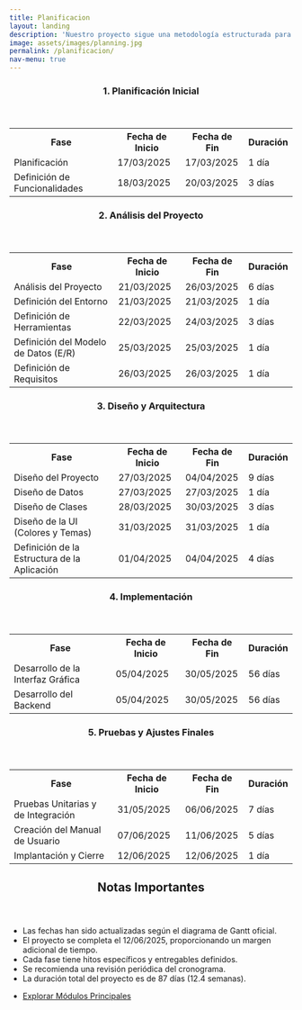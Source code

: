 ```yaml
---
title: Planificacion
layout: landing
description: 'Nuestro proyecto sigue una metodología estructurada para garantizar un desarrollo eficiente y de alta calidad.'
image: assets/images/planning.jpg
permalink: /planificacion/
nav-menu: true
---
```


<!-- Main -->
<div id="main">

<!-- Fases del Proyecto -->
<section id="fases" class="spotlights">
    <section>
        <div class="content">
            <div class="inner">
                <header class="major">
                    <h3>1. Planificación Inicial</h3>
                </header>
                <table>
                    <tr><th>Fase</th><th>Fecha de Inicio</th><th>Fecha de Fin</th><th>Duración</th></tr>
                    <tr><td>Planificación</td><td>17/03/2025</td><td>17/03/2025</td><td>1 día</td></tr>
                    <tr><td>Definición de Funcionalidades</td><td>18/03/2025</td><td>20/03/2025</td><td>3 días</td></tr>
                </table>
            </div>
        </div>
    </section>
    <section>
        <div class="content">
            <div class="inner">
                <header class="major">
                    <h3>2. Análisis del Proyecto</h3>
                </header>
                <table>
                    <tr><th>Fase</th><th>Fecha de Inicio</th><th>Fecha de Fin</th><th>Duración</th></tr>
                    <tr><td>Análisis del Proyecto</td><td>21/03/2025</td><td>26/03/2025</td><td>6 días</td></tr>
                    <tr><td>Definición del Entorno</td><td>21/03/2025</td><td>21/03/2025</td><td>1 día</td></tr>
                    <tr><td>Definición de Herramientas</td><td>22/03/2025</td><td>24/03/2025</td><td>3 días</td></tr>
                    <tr><td>Definición del Modelo de Datos (E/R)</td><td>25/03/2025</td><td>25/03/2025</td><td>1 día</td></tr>
                    <tr><td>Definición de Requisitos</td><td>26/03/2025</td><td>26/03/2025</td><td>1 día</td></tr>
                </table>
            </div>
        </div>
    </section>
    <section>
        <div class="content">
            <div class="inner">
                <header class="major">
                    <h3>3. Diseño y Arquitectura</h3>
                </header>
                <table>
                    <tr><th>Fase</th><th>Fecha de Inicio</th><th>Fecha de Fin</th><th>Duración</th></tr>
                    <tr><td>Diseño del Proyecto</td><td>27/03/2025</td><td>04/04/2025</td><td>9 días</td></tr>
                    <tr><td>Diseño de Datos</td><td>27/03/2025</td><td>27/03/2025</td><td>1 día</td></tr>
                    <tr><td>Diseño de Clases</td><td>28/03/2025</td><td>30/03/2025</td><td>3 días</td></tr>
                    <tr><td>Diseño de la UI (Colores y Temas)</td><td>31/03/2025</td><td>31/03/2025</td><td>1 día</td></tr>
                    <tr><td>Definición de la Estructura de la Aplicación</td><td>01/04/2025</td><td>04/04/2025</td><td>4 días</td></tr>
                </table>
            </div>
        </div>
    </section>
    <section>
        <div class="content">
            <div class="inner">
                <header class="major">
                    <h3>4. Implementación</h3>
                </header>
                <table>
                    <tr><th>Fase</th><th>Fecha de Inicio</th><th>Fecha de Fin</th><th>Duración</th></tr>
                    <tr><td>Desarrollo de la Interfaz Gráfica</td><td>05/04/2025</td><td>30/05/2025</td><td>56 días</td></tr>
                    <tr><td>Desarrollo del Backend</td><td>05/04/2025</td><td>30/05/2025</td><td>56 días</td></tr>
                </table>
            </div>
        </div>
    </section>
    <section>
        <div class="content">
            <div class="inner">
                <header class="major">
                    <h3>5. Pruebas y Ajustes Finales</h3>
                </header>
                <table>
                    <tr><th>Fase</th><th>Fecha de Inicio</th><th>Fecha de Fin</th><th>Duración</th></tr>
                    <tr><td>Pruebas Unitarias y de Integración</td><td>31/05/2025</td><td>06/06/2025</td><td>7 días</td></tr>
                    <tr><td>Creación del Manual de Usuario</td><td>07/06/2025</td><td>11/06/2025</td><td>5 días</td></tr>
                    <tr><td>Implantación y Cierre</td><td>12/06/2025</td><td>12/06/2025</td><td>1 día</td></tr>
                </table>
            </div>
        </div>
    </section>
</section>

<!-- Notas Importantes -->
<section id="notas">
    <div class="inner">
        <header class="major">
            <h2>Notas Importantes</h2>
        </header>
        <ul>
            <li>Las fechas han sido actualizadas según el diagrama de Gantt oficial.</li>
            <li>El proyecto se completa el 12/06/2025, proporcionando un margen adicional de tiempo.</li>
            <li>Cada fase tiene hitos específicos y entregables definidos.</li>
            <li>Se recomienda una revisión periódica del cronograma.</li>
            <li>La duración total del proyecto es de 87 días (12.4 semanas).</li>
        </ul>
        <ul class="actions">
            <li><a href="{{ "" | absolute_url }}/modulos/" class="button next">Explorar Módulos Principales</a></li>
        </ul>
    </div>
</section>

</div>
